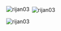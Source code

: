 





<p align="left">


<p><img align="left" src="https://github-readme-stats.vercel.app/api/top-langs?username=rijan03&show_icons=true&locale=en&layout=compact" alt="rijan03" /></p>

<p>&nbsp;<img align="center" src="https://github-readme-stats.vercel.app/api?username=rijan03&show_icons=true&locale=en" alt="rijan03" /></p>

<p><img align="center" src="https://github-readme-streak-stats.herokuapp.com/?user=rijan03&" alt="rijan03" /></p>
